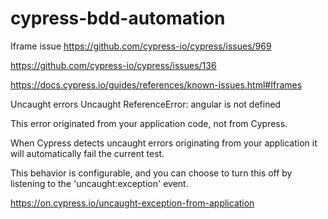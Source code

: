 # cypress-bdd-automation

Iframe issue
https://github.com/cypress-io/cypress/issues/969

https://github.com/cypress-io/cypress/issues/136

https://docs.cypress.io/guides/references/known-issues.html#Iframes

Uncaught errors
Uncaught ReferenceError: angular is not defined

This error originated from your application code, not from Cypress.

When Cypress detects uncaught errors originating from your application it will automatically fail the current test.

This behavior is configurable, and you can choose to turn this off by listening to the 'uncaught:exception' event.

https://on.cypress.io/uncaught-exception-from-application
